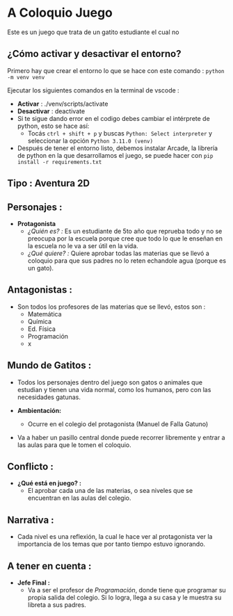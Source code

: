 
# A Coloquio Juego
Este es un juego que trata de un gatito estudiante el cual no 

## ¿Cómo activar y desactivar el entorno?
Primero hay que crear el entorno lo que se hace con este comando :
`python -m venv venv`

Ejecutar los siguientes comandos en la terminal de vscode :
 - **Activar** : ./venv/scripts/activate
 - **Desactivar** : deactivate
 - Si te sigue dando error en el codigo debes cambiar el intérprete de python, esto se hace así:
   - Tocás `ctrl + shift + p` y buscas `Python: Select interpreter` y seleccionar la opción `Python 3.11.0 (venv)`
 - Después de tener el entorno listo, debemos instalar Arcade, la librería de python en la que desarrollamos el juego, se puede hacer con `pip install -r requirements.txt`

## Tipo : Aventura 2D

## Personajes :
- **Protagonista**
  - *¿Quién es? :* Es un estudiante de 5to año que reprueba todo y no se preocupa por la escuela porque cree que todo lo que le enseñan en la escuela no le va a ser útil en la vida.
  - *¿Qué quiere? :* Quiere aprobar todas las materias que se llevó a coloquio para que sus padres no lo reten echandole agua (porque es un gato).

## **Antagonistas :**
  - Son todos los profesores de las materias que se llevó, estos son :
    - Matemática
    - Química
    - Ed. Física
    - Programación
    - x

## Mundo de Gatitos :
  - Todos los personajes dentro del juego son gatos o animales que estudian y tienen una vida normal, como los humanos, pero con las necesidades gatunas.
  - **Ambientación:**
    - Ocurre en el colegio del protagonista (Manuel de Falla Gatuno)

  - Va a haber un pasillo central donde puede recorrer libremente y entrar a las aulas para que le tomen el coloquio.

## Conflicto :
  - **¿Qué está en juego? :**
    - El aprobar cada una de las materias, o sea niveles que se encuentran en las aulas del colegio.

## Narrativa :
  - Cada nivel es una reflexión, la cual le hace ver al protagonista ver la importancia de los temas que por tanto tiempo estuvo ignorando.

## A tener en cuenta :
  - **Jefe Final :**
    - Va a ser el profesor de _Programación_, donde tiene que programar su propia salida del colegio.
    Si lo logra, llega a su casa y le muestra su libreta a sus padres.
